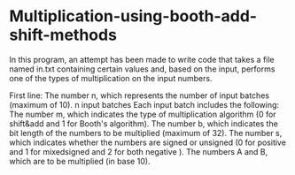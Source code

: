# Multiplication-using-booth-add-shift-methods
In this program, an attempt has been made to write code that takes a file named in.txt containing certain values and, based on the input, performs one of the types of multiplication on the input numbers.

First line: The number n, which represents the number of input batches (maximum of 10).
n input batches
Each input batch includes the following:
The number m, which indicates the type of multiplication algorithm (0 for shift&add and 1 for Booth's algorithm).
The number b, which indicates the bit length of the numbers to be multiplied (maximum of 32).
The number s, which indicates whether the numbers are signed or unsigned (0 for positive and 1 for mixedsigned and 2 for both negative ).
The numbers A and B, which are to be multiplied (in base 10).
